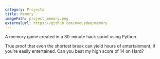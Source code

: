 ```yaml
---
category: Projects
title: Memory
imagePath: project_memory.png
externalUrl: https://github.com/mvousden/memory
---
```


A memory game created in a 30-minute hack sprint using Python.

True proof that even the shortest break can yield hours of entertainment, if
you're easily entertained. Can you beat my high score of 14 on Hard?